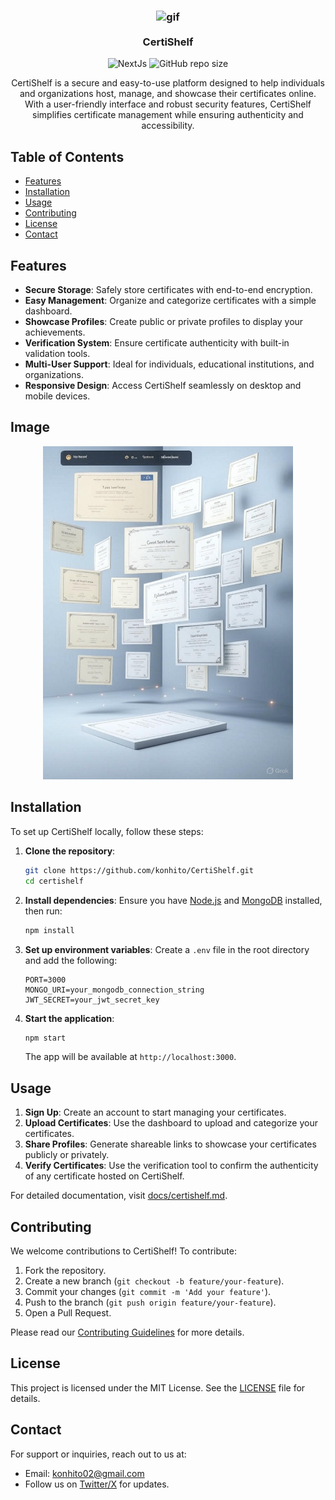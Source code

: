 <h3 align="center">
  <img src = "https://i.giphy.com/cFdHXXm5GhJsc.webp" width="200px" alt="gif" />
<br><br>
<b>CertiShelf</b></h3>

<div align="center" >

![NextJs](https://img.shields.io/badge/next.js-000000?style=for-the-badge&logo=nextdotjs&logoColor=white)
![GitHub repo size](https://img.shields.io/github/repo-size/konhito/CertiShelf)

  </div>

<div align="center" >
CertiShelf is a secure and easy-to-use platform designed to help individuals and organizations host, manage, and showcase their certificates online. With a user-friendly interface and robust security features, CertiShelf simplifies certificate management while ensuring authenticity and accessibility.
</div>

## Table of Contents

- [Features](#features)
- [Installation](#installation)
- [Usage](#usage)
- [Contributing](#contributing)
- [License](#license)
- [Contact](#contact)

## Features

- **Secure Storage**: Safely store certificates with end-to-end encryption.
- **Easy Management**: Organize and categorize certificates with a simple dashboard.
- **Showcase Profiles**: Create public or private profiles to display your achievements.
- **Verification System**: Ensure certificate authenticity with built-in validation tools.
- **Multi-User Support**: Ideal for individuals, educational institutions, and organizations.
- **Responsive Design**: Access CertiShelf seamlessly on desktop and mobile devices.

## Image

<div align="center" >

<img src = "public/869ad615-7e99-45c6-9671-003b0b3e2533.jpg" width="400px"/>

</div>

## Installation

To set up CertiShelf locally, follow these steps:

1. **Clone the repository**:

   ```bash
   git clone https://github.com/konhito/CertiShelf.git
   cd certishelf
   ```

2. **Install dependencies**:
   Ensure you have [Node.js](https://nodejs.org/) and [MongoDB](https://www.mongodb.com/) installed, then run:

   ```bash
   npm install
   ```

3. **Set up environment variables**:
   Create a `.env` file in the root directory and add the following:

   ```
   PORT=3000
   MONGO_URI=your_mongodb_connection_string
   JWT_SECRET=your_jwt_secret_key
   ```

4. **Start the application**:
   ```bash
   npm start
   ```
   The app will be available at `http://localhost:3000`.

## Usage

1. **Sign Up**: Create an account to start managing your certificates.
2. **Upload Certificates**: Use the dashboard to upload and categorize your certificates.
3. **Share Profiles**: Generate shareable links to showcase your certificates publicly or privately.
4. **Verify Certificates**: Use the verification tool to confirm the authenticity of any certificate hosted on CertiShelf.

For detailed documentation, visit [docs/certishelf.md](docs/certishelf.md).

## Contributing

We welcome contributions to CertiShelf! To contribute:

1. Fork the repository.
2. Create a new branch (`git checkout -b feature/your-feature`).
3. Commit your changes (`git commit -m 'Add your feature'`).
4. Push to the branch (`git push origin feature/your-feature`).
5. Open a Pull Request.

Please read our [Contributing Guidelines](CONTRIBUTING.md) for more details.

## License

This project is licensed under the MIT License. See the [LICENSE](LICENSE) file for details.

## Contact

For support or inquiries, reach out to us at:

- Email: konhito02@gmail.com
- Follow us on [Twitter/X](https://x.com/codewithaddy) for updates.

